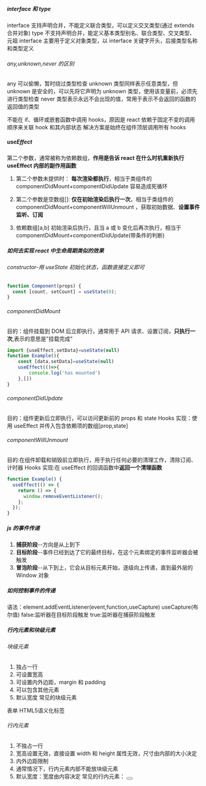 ##### interface 和 type

interface 支持声明合并，不能定义联合类型，可以定义交叉类型(通过 extends 合并对象)
type 不支持声明合并，能定义基本类型别名、联合类型、交叉类型、元祖
interface 主要用于定义对象类型，以 interface 关键字开头，后接类型名称和类型定义

###### any,unknown,never 的区别

any 可以偷懒，暂时绕过类型检查
unknown 类型同样表示任意类型，但 unknown 是安全的，可以先将它声明为 unknown 类型，使用该变量前，必须先进行类型检查
never 类型表示永远不会出现的值，常用于表示不会返回的函数的返回值的类型

不能在 if、循环或嵌套函数中调用 hooks，原因是 react 依赖于固定不变的调用顺序来关联 hook 和其内部状态
解决方案是始终在组件顶层调用所有 hooks

##### useEffect

第二个参数，通常被称为依赖数组，**作用是告诉 react 在什么时机重新执行 useEffect 内部的副作用函数**

1. 第二个参数未提供时：
   **每次渲染都执行**，相当于类组件的 componentDidMount+componentDidUpdate
   容易造成死循环

2. 第二个参数是空数组[]:
   **仅在初始渲染后执行一次**，相当于类组件的 componentDidMount+componentWillUnmount
   ，获取初始数据、**设置事件监听、订阅**
3. 依赖数组[a,b]
   初始渲染后执行，且当 a 或 b 变化后再次执行，相当于 componentDidMount+componentDidUpdate(带条件的判断)

##### 如何去实现 react 中生命周期类似的效果

###### constructor-用 useState 初始化状态，函数直接定义即可

```js
function Component(props) {
  const [count, setCount] = useState(0);
}
```

###### componentDidMount

目的：组件挂载到 DOM 后立即执行，通常用于 API 请求、设置订阅，**只执行一次**,表示的意思是"挂载完成"

```js
import {useEffect,setData}=useState(null)
function Example(){
    const [data,setData]=useState(null)
    useEffect(()=>{
        console.log('has mounted')
    },[])
}
```

###### componentDidUpdate

目的：组件更新后立即执行，可以访问更新前的 props 和 state
Hooks 实现：使用 useEffect 并传入包含依赖项的数组[prop,state]

###### componentWillUnmount

目的:在组件卸载和销毁前立即执行，用于执行任何必要的清理工作，清除订阅、计时器
Hooks 实现:在 useEffect 的回调函数中**返回一个清理函数**

```js
function Example() {
  useEffect(() => {
    return () => {
      window.removeEventListener();
    };
  });
}
```

##### js 的事件传递

1. **捕获阶段**--方向是从上到下
2. **目标阶段**--事件已经到达了它的最终目标，在这个元素绑定的事件监听器会被触发
3. **冒泡阶段**--从下到上，它会从目标元素开始，逐级向上传递，直到最外层的 Window 对象

##### 如何控制事件的传递

语法：element.addEventListener(event,function,useCapture)
useCapture(布尔值)
false:监听器在目标阶段触发
true:监听器在捕获阶段触发

##### 行内元素和块级元素

###### 块级元素

1. 独占一行
2. 可设置宽高
3. 可设置内外边距，margin 和 padding
4. 可以包含其他元素
5. 默认宽度
常见的块级元素
<div> <p> <form>表单 HTML5语义化标签

###### 行内元素

1. 不独占一行
2. 宽高设置无效，直接设置 width 和 height 属性无效，尺寸由内部的大小决定
3. 内外边距限制
4. 通常情况下，行内元素内部不能放块级元素
5. 默认宽度：宽度由内容决定
   常见的行内元素：
   <span> <a> <label> <button>
